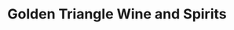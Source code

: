 ---
title: "Golden Triangle Wine and Spirits"
url: /denver/golden-triangle-wine-and-spirits/
shop: Spirituosen
---